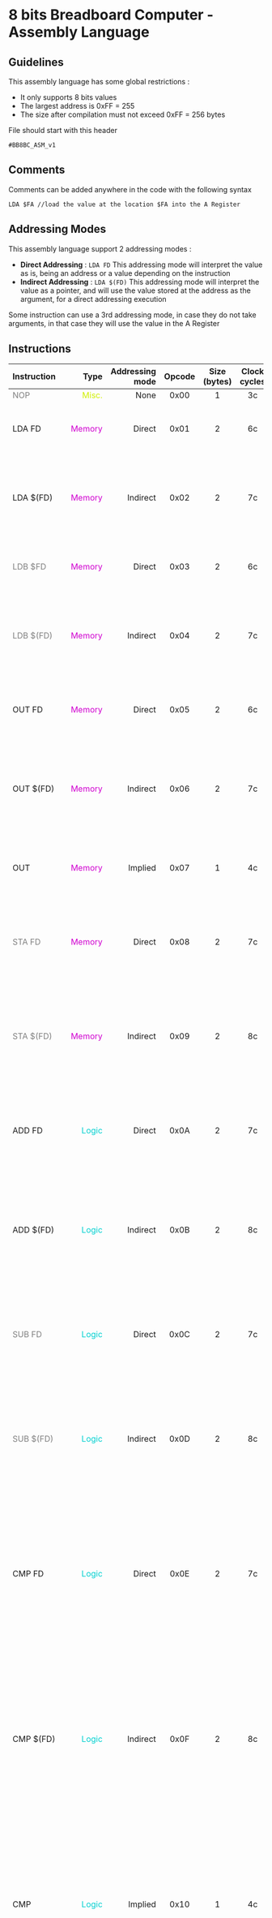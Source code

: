 # 8 bits Breadboard Computer - Assembly Language

## Guidelines

This assembly language has some global restrictions :

- It only supports 8 bits values
- The largest address is 0xFF = 255
- The size after compilation must not exceed 0xFF = 256 bytes

File should start with this header

```
#BB8BC_ASM_v1
```

## Comments

Comments can be added anywhere in the code with the following syntax

```
LDA $FA //load the value at the location $FA into the A Register
```

## Addressing Modes

This assembly language support 2 addressing modes :

- **Direct Addressing** : `LDA FD` This addressing mode will interpret the value as is, being an address or a value depending on the instruction
- **Indirect Addressing** : `LDA $(FD)` This addressing mode will interpret the value as a pointer, and will use the value stored at the address as the argument, for a direct addressing execution

Some instruction can use a 3rd addressing mode, in case they do not take arguments, in that case they will use the value in the A Register

## Instructions

| Instruction                                   |                                          Type | Addressing mode | Opcode | Size (bytes) | Clock cycles |                                                                                                                                                                   Desc |
|:----------------------------------------------|----------------------------------------------:|----------------:|:------:|:------------:|:------------:|-----------------------------------------------------------------------------------------------------------------------------------------------------------------------:|
| <span style="color:#808080;">NOP</span>       |     <span style="color:#D0F000;">Misc.</span> |            None |  0x00  |      1       |      3c      |                                                                                                                                                             Do nothing |
| LDA FD                                        |    <span style="color:#D000D0;">Memory</span> |          Direct |  0x01  |      2       |      6c      |                                                                                                             **Load** the value of the argument into the **A Register** |
| LDA $(FD)                                     |    <span style="color:#D000D0;">Memory</span> |        Indirect |  0x02  |      2       |      7c      |                                                                                      **Load** the value at the address pointed by the argument into the **A Register** |
| <span style="color:#808080;">LDB $FD</span>   |    <span style="color:#D000D0;">Memory</span> |          Direct |  0x03  |      2       |      6c      |                                                                                                             **Load** the value of the argument into the **B Register** |
| <span style="color:#808080;">LDB $(FD)</span> |    <span style="color:#D000D0;">Memory</span> |        Indirect |  0x04  |      2       |      7c      |                                                                                      **Load** the value at the address pointed by the argument into the **B Register** |
| OUT FD                                        |    <span style="color:#D000D0;">Memory</span> |          Direct |  0x05  |      2       |      6c      |                                                                                                         **Put** the value of the argument into the **Output Register** |
| OUT $(FD)                                     |    <span style="color:#D000D0;">Memory</span> |        Indirect |  0x06  |      2       |      7c      |                                                                                  **Put** the value at the address pointed by the argument into the **Output Register** |
| OUT                                           |    <span style="color:#D000D0;">Memory</span> |         Implied |  0x07  |      1       |      4c      |                                                                                                   **Put** the value of the **A Register** into the **Output Register** |
| <span style="color:#808080;">STA FD</span>    |    <span style="color:#D000D0;">Memory</span> |          Direct |  0x08  |      2       |      7c      |                                                                                       **Store** the value of the **A Register** at the address pointed by the argument |
| <span style="color:#808080;">STA $(FD)</span> |    <span style="color:#D000D0;">Memory</span> |        Indirect |  0x09  |      2       |      8c      |                                                                 **Store** the value of the **A Register** at the address stored at the address pointed by the argument |
| ADD FD                                        |     <span style="color:#00D0D0;">Logic</span> |          Direct |  0x0A  |      2       |      7c      |                                                                         **Add** the value of the argument to the **A Register** and **update** the **Status Register** |
| ADD $(FD)                                     |     <span style="color:#00D0D0;">Logic</span> |        Indirect |  0x0B  |      2       |      8c      |                                                  **Add** the value at the address pointer by the argument to the **A Register** and **update** the **Status Register** |
| <span style="color:#808080;">SUB FD</span>    |     <span style="color:#00D0D0;">Logic</span> |          Direct |  0x0C  |      2       |      7c      |                                                                  **Subtract** the value of the argument from the **A Register** and **update** the **Status Register** |
| <span style="color:#808080;">SUB $(FD)</span> |     <span style="color:#00D0D0;">Logic</span> |        Indirect |  0x0D  |      2       |      8c      |                                           **Subtract** the value at the address pointer by the argument from the **A Register** and **update** the **Status Register** |
| CMP FD                                        |     <span style="color:#00D0D0;">Logic</span> |          Direct |  0x0E  |      2       |      7c      |                        **Subtract** the value of the argument from the value of the **A Register** and **update the **Status Register**, **A Register\*\* in unchanged |
| CMP $(FD)                                     |     <span style="color:#00D0D0;">Logic</span> |        Indirect |  0x0F  |      2       |      8c      | **Subtract** the value at the address pointer by the argument from the value of the **A Register** and **update the **Status Register**, **A Register\*\* in unchanged |
| CMP                                           |     <span style="color:#00D0D0;">Logic</span> |         Implied |  0x10  |      1       |      4c      |                  **Subtract** the value of the **B Register** from the value of the **A Register** and **update the **Status Register**, **A Register\*\* in unchanged |
| <span style="color:#808080;">JMP FD</span>    | <span style="color:#E06030;">Branching</span> |          Direct |  0x11  |      2       |      6c      |                                                                                                                        **Jump** to the address pointed by the argument |
| <span style="color:#808080;">JMP $(FD)</span> | <span style="color:#E06030;">Branching</span> |        Indirect |  0x12  |      2       |      7c      |                                                                                                  **Jump** to the address stored at the address pointed by the argument |
| JMA                                           | <span style="color:#E06030;">Branching</span> |         Implied |  0x13  |      1       |      4c      |                                                                                                     **Jump** to the address pointed by the value of the **A Register** |
| <span style="color:#808080;">BCS FD</span>    | <span style="color:#E06030;">Branching</span> |          Direct |  0x14  |      2       |     4-6c     |                                                                                       **Jump** to the address pointed by the argument if the **CARRY** Flag is **set** |
| <span style="color:#808080;">BCS $(FD)</span> | <span style="color:#E06030;">Branching</span> |        Indirect |  0x15  |      2       |     4-7c     |                                                                 **Jump** to the address stored at the address pointed by the argument if the **CARRY** Flag is **set** |
| BCC FD                                        | <span style="color:#E06030;">Branching</span> |          Direct |  0x16  |      2       |     4-6c     |                                                                                   **Jump** to the address pointed by the argument if the **CARRY** Flag is **not set** |
| BCC $(FD)                                     | <span style="color:#E06030;">Branching</span> |        Indirect |  0x17  |      2       |     4-7c     |                                                             **Jump** to the address stored at the address pointed by the argument if the **CARRY** Flag is **not set** |
| <span style="color:#808080;">BEQ FD</span>    | <span style="color:#E06030;">Branching</span> |          Direct |  0x18  |      2       |     4-6c     |                                                                                        **Jump** to the address pointed by the argument if the **ZERO** Flag is **set** |
| <span style="color:#808080;">BEQ $(FD)</span> | <span style="color:#E06030;">Branching</span> |        Indirect |  0x19  |      2       |     4-7c     |                                                                  **Jump** to the address stored at the address pointed by the argument if the **ZERO** Flag is **set** |
| BNE FD                                        | <span style="color:#E06030;">Branching</span> |          Direct |  0x1A  |      2       |     4-6c     |                                                                                    **Jump** to the address pointed by the argument if the **ZERO** Flag is **not set** |
| BNE $(FD)                                     | <span style="color:#E06030;">Branching</span> |        Indirect |  0x1B  |      2       |     4-7c     |                                                              **Jump** to the address stored at the address pointed by the argument if the **ZERO** Flag is **not set** |
| <span style="color:#808080;">BMI FD</span>    | <span style="color:#E06030;">Branching</span> |          Direct |  0x1C  |      2       |     4-6c     |                                                                                    **Jump** to the address pointed by the argument if the **NEGATIVE** Flag is **set** |
| <span style="color:#808080;">BMI $(FD)</span> | <span style="color:#E06030;">Branching</span> |        Indirect |  0x1D  |      2       |     4-7c     |                                                              **Jump** to the address stored at the address pointed by the argument if the **NEGATIVE** Flag is **set** |
| BPL FD                                        | <span style="color:#E06030;">Branching</span> |          Direct |  0x1E  |      2       |     4-6c     |                                                                                **Jump** to the address pointed by the argument if the **NEGATIVE** Flag is **not set** |
| BPL $(FD)                                     | <span style="color:#E06030;">Branching</span> |        Indirect |  0x1F  |      2       |     4-7c     |                                                          **Jump** to the address stored at the address pointed by the argument if the **NEGATIVE** Flag is **not set** |
| <span style="color:#808080;">BOS FD</span>    | <span style="color:#E06030;">Branching</span> |          Direct |  0x20  |      2       |     4-6c     |                                                                                    **Jump** to the address pointed by the argument if the **OVERFLOW** Flag is **set** |
| <span style="color:#808080;">BOS $(FD)</span> | <span style="color:#E06030;">Branching</span> |        Indirect |  0x21  |      2       |     4-7c     |                                                              **Jump** to the address stored at the address pointed by the argument if the **OVERFLOW** Flag is **set** |
| BOC FD                                        | <span style="color:#E06030;">Branching</span> |          Direct |  0x22  |      2       |     4-6c     |                                                                                **Jump** to the address pointed by the argument if the **OVERFLOW** Flag is **not set** |
| BOC $(FD)                                     | <span style="color:#E06030;">Branching</span> |        Indirect |  0x23  |      2       |     4-7c     |                                                          **Jump** to the address stored at the address pointed by the argument if the **OVERFLOW** Flag is **not set** |
| <span style="color:#808080;">HLT</span>       |     <span style="color:#D0F000;">Misc.</span> |            None |  0x3F  |      1       |      3c      |                                                                                                                                    Halt execution by cutting the clock |

## Memory Blocks

Memory blocks allows you to declare a static block of memory and fill it with arbitrary data.

A Memory block is defined as follows

```
.block $(addr)
    00 01 02 03 04 05 06 07 08 09 0A 0B 0C 0D 0E 0F
.endblock
```

- Declaration must start with `.block` and specify the base address
- Size is arbitrary but `addr + size` must not exceed 255
- Declaration must end with `.endblock`

## Constants

### Declaration

Constants are the same as a memory block, but only allows for a size of 1 byte

A constant if defined as follows

```
.const name FF
```

- Declaration must start with `.const` followed by an alias
- Aliases must start with a letter, and can contain alphanumeric characters, '-' or '\_'
- Value must be specified as hexadecimal and mandatory

### Usages

Constants have 2 use cases depending on the addressing mode

Assuming the following declaration `.const C 10` we have 2 possible use cases :

- **Direct Addressing** : `ADD _C` this will be compiled as `ADD 10` and add 10 to the A Register
- **Indirect Addressing** : `ADD $_C` this will be compiled as `ADD $(10)` and add the value at address $10 to the A Register

## Variable

### Declaration

Variable allows you to abstract a memory address, it will allocate an available address in the address space and use it as a container

A variable is defined as follows

```
.var name FF
```

- Declaration must start with `.var` followed by an alias
- Aliases must start with a letter, and can contain alphanumeric characters, '-' or '\_'
- Value is specified as Hexadecimal and is optional, if no value is passed it is assumed to be 0

### Usages

Variable have 2 use cases depending on the addressing mode

Assuming the following declaration `.var V FF` with an assigned address of `$F0` we have 2 possible use cases :

- **Direct Addressing** : `STA *V` this will be compiled as `STA F0` and store the content of the A Register at address `F0`
- **Indirect Addressing** : `LDA $V` this will be compiled as `LDA $(F0)` and load value FF into the A Register

## Labels

### Declaration

Labels are just memory address aliases, they are placed one line before an instruction and will reference the address of that instruction
they can then be referenced by branching instructions

A Label is declared as follows

```
:LABEL
```

### Usage

A Label can be referenced by branching instructions as follows

```
:LOOP
    ADD 10
    BCC @LOOP
```

This code will loop until the value in the A Register rolls over 0xFF and sets the Carry Flag,
the `BCC` instruction will jump to the address referenced by the `LOOP` label, which in this case is the `ADD 10` instruction
